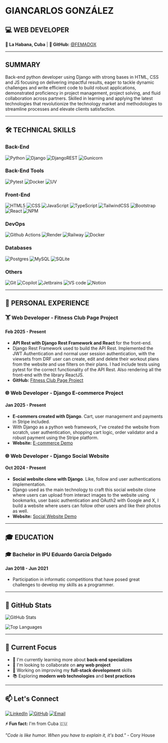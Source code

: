 # GIANCARLOS GONZÁLEZ

## 💻 WEB DEVELOPER

**📍 La Habana, Cuba** | **🔗 GitHub:** [@FEMADOX](https://github.com/FEMADOX)

---

## SUMMARY

Back-end python developer using Django with strong bases in HTML, CSS and JS focusing on delivering impactful results, eager to tackle dynamic challenges and write efficient code to build robust applications, demonstrated proficiency in project management, project solving, and fluid collaboration across partners. Skilled in learning and applying the latest technologies that revolutionize the technology market and methodologies to streamline processes and elevate clients satisfaction.

---

## 🛠️ TECHNICAL SKILLS

### Back-End
![Python](https://img.shields.io/badge/python-3670A0?style=for-the-badge&logo=python&logoColor=ffdd54) ![Django](https://img.shields.io/badge/django-%23092E20.svg?style=for-the-badge&logo=django&logoColor=white) ![DjangoREST](https://img.shields.io/badge/DJANGO-REST-ff1709?style=for-the-badge&logo=django&logoColor=white&color=ff1709&labelColor=gray) ![Gunicorn](https://img.shields.io/badge/gunicorn-%298729.svg?style=for-the-badge&logo=gunicorn&logoColor=white)

### Back-End Tools
![Pytest](https://img.shields.io/badge/pytest-svg?style=for-the-badge&logo=pytest&logoColor=white&color=%230A9EDC)
![Docker](https://img.shields.io/badge/docker-%230db7ed.svg?style=for-the-badge&logo=docker&logoColor=white)
![UV](https://img.shields.io/badge/uv-svg?style=for-the-badge&logo=uv&logoColor=white&color=%23DE5FE9)

### Front-End
![HTML5](https://img.shields.io/badge/html5-%23E34F26.svg?style=for-the-badge&logo=html5&logoColor=white)
![CSS](https://img.shields.io/badge/css-purple?style=for-the-badge&logo=css)
![JavaScript](https://img.shields.io/badge/javascript-%23323330.svg?style=for-the-badge&logo=javascript&logoColor=%23F7DF1E)
![TypeScript](https://img.shields.io/badge/typescript-svg?style=for-the-badge&logo=typescript&logoColor=%233178C6&color=%23323330)
![TailwindCSS](https://img.shields.io/badge/tailwindcss-cyan?style=for-the-badge&logo=tailwindcss&color-%2306B6D4)
![Bootstrap](https://img.shields.io/badge/bootstrap-%238511FA.svg?style=for-the-badge&logo=bootstrap&logoColor=white)
![React](https://img.shields.io/badge/react-%2320232a.svg?style=for-the-badge&logo=react&logoColor=%2361DAFB)
![NPM](https://img.shields.io/badge/NPM-%23CB3837.svg?style=for-the-badge&logo=npm&logoColor=white)

### DevOps
![Github Actions](https://camo.githubusercontent.com/04c54f841079c668ea170e306746654fd6692f1c84d8ad205a6c538136ed41cb/68747470733a2f2f696d672e736869656c64732e696f2f62616467652f4769744875625f416374696f6e732d3230383846463f7374796c653d666f722d7468652d6261646765266c6f676f3d6769746875622d616374696f6e73266c6f676f436f6c6f723d7768697465)
![Render](https://img.shields.io/badge/render-svg?style=for-the-badge&logo=render&logoColor=white&color=black)
![Railway](https://img.shields.io/badge/railway-svg?style=for-the-badge&logo=railway&logoColor=white&color=%230B0D0E)
![Docker](https://img.shields.io/badge/docker-%230db7ed.svg?style=for-the-badge&logo=docker&logoColor=white)

### Databases
![Postgres](https://img.shields.io/badge/postgres-%23316192.svg?style=for-the-badge&logo=postgresql&logoColor=white) ![MySQL](https://img.shields.io/badge/mysql-4479A1.svg?style=for-the-badge&logo=mysql&logoColor=white) ![SQLite](https://img.shields.io/badge/sqlite-%2307405e.svg?style=for-the-badge&logo=sqlite&logoColor=white)

### Others
![Git](https://camo.githubusercontent.com/8a6912ffd6e3bba0d696c8803e3ff21a37f24cbca4a3433e23af910250e974ef/68747470733a2f2f696d672e736869656c64732e696f2f62616467652f4769742d4630353033323f7374796c653d666f722d7468652d6261646765266c6f676f3d676974266c6f676f436f6c6f723d7768697465)
![Copilot](https://img.shields.io/badge/copilot-svg?style=for-the-badge&logo=githubcopilot&logoColor=white&color=black)
![Jetbrains](https://img.shields.io/badge/jetbrains-svg?style=for-the-badge&logo=jetbrains&logoColor=white&color=black)
![VS code](https://camo.githubusercontent.com/dc2ea3cfd3c6c58a97171bbd6e78b0b983a6cf4a7f9c3e223b5126f2feaac9b8/68747470733a2f2f696d672e736869656c64732e696f2f62616467652f56535f436f64652d3030374143433f7374796c653d666f722d7468652d6261646765266c6f676f3d76697375616c2d73747564696f2d636f6465266c6f676f436f6c6f723d7768697465)
![Notion](https://img.shields.io/badge/Notion-%23000000.svg?style=for-the-badge&logo=notion&logoColor=white)

---

## 💼 PERSONAL EXPERIENCE

### 🏋️ Web Developer - Fitness Club Page Project

#### Feb 2025 - Present

- **API Rest with Django Rest Framework and React** for the front-end.
- Django Rest Framework used to build the API Rest. Implemented the JWT Authentication and normal user session authentication, with the viewsets from DRF user can create, edit and delete their workout plans from the website and use filters on their plans. I had include tests using pytest for the correct functionality of the API Rest. Also rendering all the front-end with the library ReactJS.
- **GitHub:** [Fitness Club Page Project](https://github.com/FEMADOX)

### 🌐 Web Developer - Django E-commerce Project

#### Jan 2025 - Present

- **E-commers created with Django**. Cart, user management and payments in Stripe included.
- With Django as a python web framework, I've created the website from scratch, user authentication, shopping cart logic, order validator and a robust payment using the Stripe platform.
- **Website:** [E-commerce Demo](https://github.com/FEMADOX)

### 🌐 Web Developer - Django Social Website

#### Oct 2024 - Present

- **Social website clone with Django**. Like, follow and user authentications implementation.
- Django used as the main technology to craft this social website clone where users can upload from interact images to the website using bookmarks, user basic authentication and OAuth2 with Google and X, I build a website where users can follow other users and like their photos as well.
- **Website:** [Social Website Demo](https://github.com/FEMADOX)

---

## 🎓 EDUCATION

### 🎓 Bachelor in IPU Eduardo García Delgado

#### Jan 2018 - Jun 2021

- Participation in informatic competitions that have posed great challenges to develop my skills as a programmer.

---

## 🌟 GitHub Stats

![GitHub Stats](https://github-readme-stats.vercel.app/api?username=FEMADOX&show_icons=true&theme=radical)

![Top Languages](https://github-readme-stats.vercel.app/api/top-langs/?username=FEMADOX&layout=compact&theme=radical)

---

## 🚀 Current Focus

- 🌱 I'm currently learning more about **back-end specializes**
- 💞️ I'm looking to collaborate on **any web project**
- 🎯 Working on improving my **full-stack development** skills
- 📚 Exploring **modern web technologies** and **best practices**

---

## 📫 Let's Connect

[![LinkedIn](https://img.shields.io/badge/LinkedIn-0077B5?style=for-the-badge&logo=linkedin&logoColor=white)](https://www.linkedin.com/in/giancarlos-gonz%C3%A1lez-leyva/)
[![GitHub](https://img.shields.io/badge/GitHub-100000?style=for-the-badge&logo=github&logoColor=white)](https://github.com/FEMADOX)
[![Email](https://img.shields.io/badge/Email-D14836?style=for-the-badge&logo=gmail&logoColor=white)](mailto:your-email@example.com)

**⚡ Fun fact:** I'm from Cuba 🇨🇺

*"Code is like humor. When you have to explain it, it's bad."* - Cory House

<!---
FEMADOX/FEMADOX is a ✨ special ✨ repository because its `README.md` (this file) appears on your GitHub profile.
You can click the Preview link to take a look at your changes.
--->
